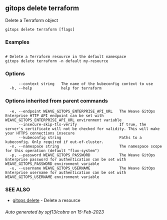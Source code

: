 ## gitops delete terraform

Delete a Terraform object

```
gitops delete terraform [flags]
```

### Examples

```

# Delete a Terraform resource in the default namespace
gitops delete terraform -n default my-resource

```

### Options

```
      --context string   The name of the kubeconfig context to use
  -h, --help             help for terraform
```

### Options inherited from parent commands

```
  -e, --endpoint WEAVE_GITOPS_ENTERPRISE_API_URL   The Weave GitOps Enterprise HTTP API endpoint can be set with WEAVE_GITOPS_ENTERPRISE_API_URL environment variable
      --insecure-skip-tls-verify                   If true, the server's certificate will not be checked for validity. This will make your HTTPS connections insecure
      --kubeconfig string                          Paths to a kubeconfig. Only required if out-of-cluster.
  -n, --namespace string                           The namespace scope for this operation (default "flux-system")
  -p, --password WEAVE_GITOPS_PASSWORD             The Weave GitOps Enterprise password for authentication can be set with WEAVE_GITOPS_PASSWORD environment variable
  -u, --username WEAVE_GITOPS_USERNAME             The Weave GitOps Enterprise username for authentication can be set with WEAVE_GITOPS_USERNAME environment variable
```

### SEE ALSO

* [gitops delete](gitops_delete.md)	 - Delete a resource

###### Auto generated by spf13/cobra on 15-Feb-2023
